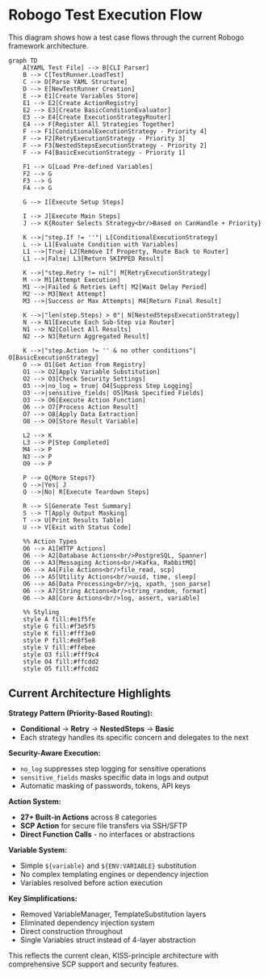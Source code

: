 # Robogo Test Execution Flow

This diagram shows how a test case flows through the current Robogo framework architecture.

```mermaid
graph TD
    A[YAML Test File] --> B[CLI Parser]
    B --> C[TestRunner.LoadTest]
    C --> D[Parse YAML Structure]
    D --> E[NewTestRunner Creation]
    E --> E1[Create Variables Store]
    E1 --> E2[Create ActionRegistry]
    E2 --> E3[Create BasicConditionEvaluator]
    E3 --> E4[Create ExecutionStrategyRouter]
    E4 --> F[Register All Strategies Together]
    F --> F1[ConditionalExecutionStrategy - Priority 4]
    F --> F2[RetryExecutionStrategy - Priority 3] 
    F --> F3[NestedStepsExecutionStrategy - Priority 2]
    F --> F4[BasicExecutionStrategy - Priority 1]
    
    F1 --> G[Load Pre-defined Variables]
    F2 --> G
    F3 --> G
    F4 --> G
    
    G --> I[Execute Setup Steps]
    
    I --> J[Execute Main Steps]
    J --> K{Router Selects Strategy<br/>Based on CanHandle + Priority}
    
    K -->|"step.If != ''"| L[ConditionalExecutionStrategy]
    L --> L1[Evaluate Condition with Variables]
    L1 -->|True| L2[Remove If Property, Route Back to Router]
    L1 -->|False| L3[Return SKIPPED Result]
    
    K -->|"step.Retry != nil"| M[RetryExecutionStrategy]
    M --> M1[Attempt Execution]
    M1 -->|Failed & Retries Left| M2[Wait Delay Period]
    M2 --> M3[Next Attempt]
    M3 -->|Success or Max Attempts| M4[Return Final Result]
    
    K -->|"len(step.Steps) > 0"| N[NestedStepsExecutionStrategy]
    N --> N1[Execute Each Sub-Step via Router]
    N1 --> N2[Collect All Results]
    N2 --> N3[Return Aggregated Result]
    
    K -->|"step.Action != '' & no other conditions"| O[BasicExecutionStrategy]
    O --> O1[Get Action from Registry]
    O1 --> O2[Apply Variable Substitution]
    O2 --> O3[Check Security Settings]
    O3 -->|no_log = true| O4[Suppress Step Logging]
    O3 -->|sensitive_fields| O5[Mask Specified Fields]
    O3 --> O6[Execute Action Function]
    O6 --> O7[Process Action Result]
    O7 --> O8[Apply Data Extraction]
    O8 --> O9[Store Result Variable]
    
    L2 --> K
    L3 --> P[Step Completed]
    M4 --> P
    N3 --> P
    O9 --> P
    
    P --> Q{More Steps?}
    Q -->|Yes| J
    Q -->|No| R[Execute Teardown Steps]
    
    R --> S[Generate Test Summary]
    S --> T[Apply Output Masking]
    T --> U[Print Results Table]
    U --> V[Exit with Status Code]

    %% Action Types
    O6 --> A1[HTTP Actions]
    O6 --> A2[Database Actions<br/>PostgreSQL, Spanner]
    O6 --> A3[Messaging Actions<br/>Kafka, RabbitMQ]
    O6 --> A4[File Actions<br/>file_read, scp]
    O6 --> A5[Utility Actions<br/>uuid, time, sleep]
    O6 --> A6[Data Processing<br/>jq, xpath, json_parse]
    O6 --> A7[String Actions<br/>string_random, format]
    O6 --> A8[Core Actions<br/>log, assert, variable]

    %% Styling
    style A fill:#e1f5fe
    style G fill:#f3e5f5
    style K fill:#fff3e0
    style P fill:#e8f5e8
    style V fill:#ffebee
    style O3 fill:#fff9c4
    style O4 fill:#ffcdd2
    style O5 fill:#ffcdd2
```

## Current Architecture Highlights

**Strategy Pattern (Priority-Based Routing):**
- **Conditional** → **Retry** → **NestedSteps** → **Basic**
- Each strategy handles its specific concern and delegates to the next

**Security-Aware Execution:**
- `no_log` suppresses step logging for sensitive operations
- `sensitive_fields` masks specific data in logs and output
- Automatic masking of passwords, tokens, API keys

**Action System:**
- **27+ Built-in Actions** across 8 categories
- **SCP Action** for secure file transfers via SSH/SFTP
- **Direct Function Calls** - no interfaces or abstractions

**Variable System:**
- Simple `${variable}` and `${ENV:VARIABLE}` substitution  
- No complex templating engines or dependency injection
- Variables resolved before action execution

**Key Simplifications:**
- Removed VariableManager, TemplateSubstitution layers
- Eliminated dependency injection system
- Direct construction throughout
- Single Variables struct instead of 4-layer abstraction

This reflects the current clean, KISS-principle architecture with comprehensive SCP support and security features.